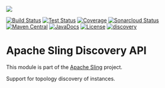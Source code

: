 [<img src="https://sling.apache.org/res/logos/sling.png"/>](https://sling.apache.org)

 [![Build Status](https://ci-builds.apache.org/job/Sling/job/modules/job/sling-org-apache-sling-discovery-api/job/master/badge/icon)](https://ci-builds.apache.org/job/Sling/job/modules/job/sling-org-apache-sling-discovery-api/job/master/) [![Test Status](https://img.shields.io/jenkins/tests.svg?jobUrl=https://ci-builds.apache.org/job/Sling/job/modules/job/sling-org-apache-sling-discovery-api/job/master/)](https://ci-builds.apache.org/job/Sling/job/modules/job/sling-org-apache-sling-discovery-api/job/master/test/?width=800&height=600) [![Coverage](https://sonarcloud.io/api/project_badges/measure?project=apache_sling-org-apache-sling-discovery-api&metric=coverage)](https://sonarcloud.io/dashboard?id=apache_sling-org-apache-sling-discovery-api) [![Sonarcloud Status](https://sonarcloud.io/api/project_badges/measure?project=apache_sling-org-apache-sling-discovery-api&metric=alert_status)](https://sonarcloud.io/dashboard?id=apache_sling-org-apache-sling-discovery-api) [![Maven Central](https://maven-badges.herokuapp.com/maven-central/org.apache.sling/org.apache.sling.discovery.api/badge.svg)](https://search.maven.org/#search%7Cga%7C1%7Cg%3A%22org.apache.sling%22%20a%3A%22org.apache.sling.discovery.api%22) [![JavaDocs](https://www.javadoc.io/badge/org.apache.sling/org.apache.sling.discovery.api.svg)](https://www.javadoc.io/doc/org.apache.sling/org.apache.sling.discovery.api) [![License](https://img.shields.io/badge/License-Apache%202.0-blue.svg)](https://www.apache.org/licenses/LICENSE-2.0) [![discovery](https://sling.apache.org/badges/group-discovery.svg)](https://github.com/apache/sling-aggregator/blob/master/docs/groups/discovery.md)

# Apache Sling Discovery API

This module is part of the [Apache Sling](https://sling.apache.org) project.

Support for topology discovery of instances.
